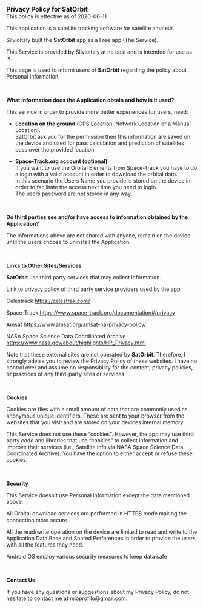 <!DOCTYPE html>
<html>
<head>
<title>Privacy Policy for SatOrbit</title>
</head>
<body>

<p><big><strong>Privacy Policy for SatOrbit<br /></strong></big>This policy is effective as of 2020-06-11</p>
<p>This application is a satellite tracking software for satellite amateur.</p>
<p>SilvioItaly built the <strong>SatOrbit</strong> app as a Free app (The Service).</p>
<p>This Service is provided by SilvioItaly at no cost and is intended for use as is.</p>
<p>This page is used to inform users of <strong>SatOrbit</strong> regarding the policy about Personal Information</p>
<p>&nbsp;</p>
<p><strong>What information does the Application obtain and how is it used?</strong></p>
<p>This service in order to provide more better experiences for users, need:</p>
<ul>
<li><strong>Location on the ground</strong> (GPS Location, Network Location or a Manual Location).<br>
SatOrbit ask you for the permission then this information are saved on the device and used for pass calculation and prediction of satellites pass over the provided location
</li>
</ul>
<ul>
<li><strong>Space-Track.org account (optional)<br /></strong>If you want to use the Orbital Elements from Space-Track you have to do a login with a valid account in order to download the orbital data.<br />In this scenario the Users Name you provide is stored on the device in order to facilitate the access next time you need to login.<br />The users password are not stored in any way.</li>
</ul>
<p>&nbsp;</p>
<p><strong>Do third parties see and/or have access to information obtained by the Application?</strong></p>
<p>The informations above are not shared with anyone, remain on the device until the users choose to uninstall the Application.</p>
<p>&nbsp;</p>
<p><strong>Links to Other Sites/Services</strong></p>
<p><strong>SatOrbit</strong> use third party services that may collect information.</p>
<p>Link to privacy policy of third party service providers used by the app</p>
<p>Celestrack <a href="https://celestrak.com/">https://celestrak.com/</a></p>
<p>Space-Track <a href="https://www.space-track.org/documentation#/privacy">https://www.space-track.org/documentation#/privacy</a></p>
<p>Amsat <a href="https://www.amsat.org/amsat-na-privacy-policy/">https://www.amsat.org/amsat-na-privacy-policy/</a></p>
<p>NASA Space Science Data Coordinated Archive <a href="https://www.nasa.gov/about/highlights/HP_Privacy.html">https://www.nasa.gov/about/highlights/HP_Privacy.html</a></p>
<p>Note that these external sites are not operated by <strong>SatOrbit</strong>. Therefore, I strongly advise you to review the Privacy Policy of these websites. I have no control over and assume no responsibility for the content, privacy policies, or practices of any third-party sites or services.</p>
<p>&nbsp;</p>
<p><strong>Cookies</strong></p>
<p>Cookies are files with a small amount of data that are commonly used as anonymous unique identifiers. These are sent to your browser from the websites that you visit and are stored on your devices internal memory.</p>
<p>This Service does not use these &ldquo;cookies&rdquo;. However, the app may use third party code and libraries that use &ldquo;cookies&rdquo; to collect information and improve their services (i.e., Satellite info via NASA Space Science Data Coordinated Archive). You have the option to either accept or refuse these cookies.</p>
<p>&nbsp;</p>
<p><strong>Security</strong></p>
<p>This Service doesn&rsquo;t use Personal Information except the data mentioned above.</p>
<p>All Orbital download services are performed in HTTPS mode making the connection more secure.</p>
<p>All the read/write operation on the device are limited to read and write to the Application Data Base and Shared Preferences in order to provide the users with all the features they need.</p>
<p>Android OS employ various security measures to keep data safe</p>
<p>&nbsp;</p>
<p><strong>Contact Us</strong></p>
<p>If you have any questions or suggestions about my Privacy Policy, do not hesitate to contact me at mioprofilo@gmail.com.</p>

</body>
</html>
